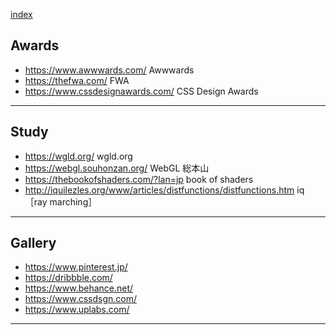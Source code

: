 
[index](https://github.com/daumkuchen/bookmarks/blob/master/README.md)

## Awards
* https://www.awwwards.com/ Awwwards
* https://thefwa.com/ FWA
* https://www.cssdesignawards.com/ CSS Design Awards

***

## Study
* https://wgld.org/ wgld.org
* https://webgl.souhonzan.org/ WebGL 総本山
* https://thebookofshaders.com/?lan=jp book of shaders
* http://iquilezles.org/www/articles/distfunctions/distfunctions.htm iq［ray marching］

***

## Gallery
* https://www.pinterest.jp/
* https://dribbble.com/
* https://www.behance.net/
* https://www.cssdsgn.com/
* https://www.uplabs.com/

***
